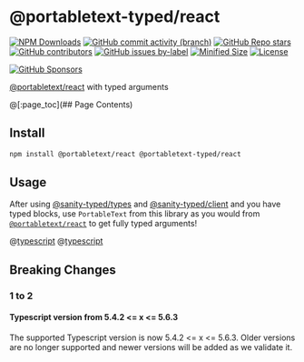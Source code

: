 # @portabletext-typed/react

[![NPM Downloads](https://img.shields.io/npm/dw/@portabletext-typed/react?style=flat&logo=npm)](https://www.npmjs.com/package/@portabletext-typed/react)
[![GitHub commit activity (branch)](https://img.shields.io/github/commit-activity/m/saiichihashimoto/sanity-typed?style=flat&logo=github)](https://github.com/saiichihashimoto/sanity-typed/pulls?q=is%3Apr+is%3Aclosed)
[![GitHub Repo stars](https://img.shields.io/github/stars/saiichihashimoto/sanity-typed?style=flat&logo=github)](https://github.com/saiichihashimoto/sanity-typed/stargazers)
[![GitHub contributors](https://img.shields.io/github/contributors/saiichihashimoto/sanity-typed?style=flat&logo=github)](https://github.com/saiichihashimoto/sanity-typed/graphs/contributors)
[![GitHub issues by-label](https://img.shields.io/github/issues/saiichihashimoto/sanity-typed/help%20wanted?style=flat&logo=github&color=007286)](https://github.com/saiichihashimoto/sanity-typed/labels/help%20wanted)
[![Minified Size](https://img.shields.io/bundlephobia/min/@portabletext-typed/react?style=flat)](https://www.npmjs.com/package/@portabletext-typed/react?activeTab=code)
[![License](https://img.shields.io/github/license/saiichihashimoto/sanity-typed?style=flat)](LICENSE)

[![GitHub Sponsors](https://img.shields.io/github/sponsors/saiichihashimoto?style=flat&logo=githubsponsors)](https://github.com/sponsors/saiichihashimoto)

[@portabletext/react](https://github.com/portabletext/react) with typed arguments

@[:page_toc](## Page Contents)

## Install

```bash
npm install @portabletext/react @portabletext-typed/react
```

## Usage

After using [@sanity-typed/types](../types) and [@sanity-typed/client](../client) and you have typed blocks, use `PortableText` from this library as you would from [`@portabletext/react`](https://github.com/portabletext/react) to get fully typed arguments!

@[typescript](../example-studio/schemas/post.ts)
@[typescript](../example-app/src/pages/with-portabletext-react.tsx)

## Breaking Changes

### 1 to 2

#### Typescript version from 5.4.2 <= x <= 5.6.3

The supported Typescript version is now 5.4.2 <= x <= 5.6.3. Older versions are no longer supported and newer versions will be added as we validate it.

